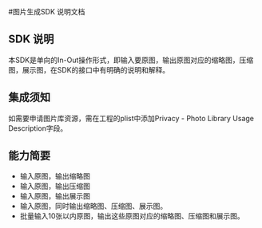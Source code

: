 #图片生成SDK 说明文档

## SDK 说明
本SDK是单向的In-Out操作形式，即输入要原图，输出原图对应的缩略图，压缩图，展示图，在SDK的接口中有明确的说明和解释。
## 集成须知
如需要申请图片库资源，需在工程的plist中添加Privacy - Photo Library Usage Description字段。
## 能力简要

* 输入原图，输出缩略图
* 输入原图，输出压缩图
* 输入原图，输出展示图
* 输入原图，同时输出缩略图、压缩图、展示图。
* 批量输入10张以内原图，输出这些原图对应的缩略图、压缩图和展示图。

